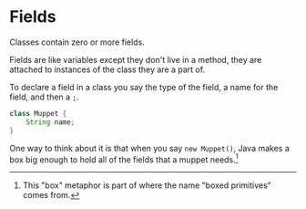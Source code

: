 # Fields

Classes contain zero or more fields.

Fields are like variables except they don't live in a method,
they are attached to instances of the class they are a part of.

To declare a field in a class you say the type of the field, a name for the field,
and then a `;`.

```java
class Muppet {
    String name;
}
```

One way to think about it is that when you say `new Muppet()`, Java makes a box big enough to hold
all of the fields that a muppet needs.[^box]

[^box]: This "box" metaphor is part of where the name "boxed primitives" comes from.
